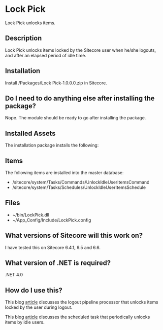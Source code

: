 Lock Pick
=====================

Lock Pick unlocks items.

Description
-----------

Lock Pick unlocks items locked by the Sitecore user when he/she logouts, and after an elapsed period of idle time.

Installation
------------

Install /Packages/Lock Pick-1.0.0.0.zip in Sitecore.

Do I need to do anything else after installing the package?
-----------------------------------------------------------

Nope.  The module should be ready to go after installing the package.

Installed Assets
----------------

The installation package installs the following:

Items
-----

The following items are installed into the master database:
 
* /sitecore/system/Tasks/Commands/UnlockIdleUserItemsCommand
* /sitecore/system/Tasks/Schedules/UnlockIdleUserItemsSchedule

Files
-----

* ~/bin/LockPick.dll
* ~/App_Config/Include/LockPick.config
 
What versions of Sitecore will this work on?
--------------------------------------------

I have tested this on Sitecore 6.4.1, 6.5 and 6.6.

What version of .NET is required?
---------------------------------

.NET 4.0

How do I use this?
------------------

This blog [article](http://sitecorejunkie.com/2013/09/24/unlock-sitecore-users-items-during-logout/) discusses the logout pipeline processor that unlocks items locked by the user during logout.

This blog [article](http://sitecorejunkie.com/2013/09/28/periodically-unlock-items-of-idle-users-in-sitecore/) discusses the scheduled task that periodically unlocks items by idle users.